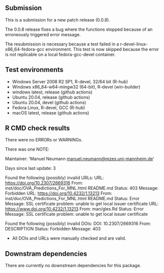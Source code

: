 ## Submission

This is a submission for a new patch release (0.0.8).

The 0.0.8 release fixes a bug where the functions stopped because of an erroneously 
triggered error message.

The resubmission is necessary because a test failed in a 
r-devel-linux-x86_64-fedora-gcc environment. This test is now skipped because 
the error is not replicable on a local fedora-gcc-devel container.


## Test environments

* Windows Server 2008 R2 SP1, R-devel, 32/64 bit (R-hub)
* Windows x86_64-w64-mingw32 (64-bit), R-devel (win-builder)
* windows latest, release (github actions)
* Ubuntu 20.04, release (github actions)
* Ubuntu 20.04, devel (github actions)
* Fedora Linux, R-devel, GCC (R-hub)
* macOS latest, release (github actions)


## R CMD check results
There were no ERRORs or WARNINGs.

There was one NOTE:

Maintainer: 'Manuel Neumann <manuel.neumann@mzes.uni-mannheim.de>'

Days since last update: 3

Found the following (possibly) invalid URLs:
  URL: https://doi.org/10.2307/2669316
    From: inst/doc/OVA_Predictions_For_MNL.html
          README.md
    Status: 403
    Message: Forbidden
  URL: https://doi.org/10.4232/1.13213
    From: inst/doc/OVA_Predictions_For_MNL.html
          README.md
    Status: Error
    Message: SSL certificate problem: unable to get local issuer certificate
  URL: https://www.doi.org/10.4232/1.13213
    From: man/gles.Rd
    Status: Error
    Message: SSL certificate problem: unable to get local issuer certificate

Found the following (possibly) invalid DOIs:
  DOI: 10.2307/2669316
    From: DESCRIPTION
    Status: Forbidden
    Message: 403
    
* All DOIs and URLs were manually checked and are valid.


## Downstram dependencies
There are currently no downstream dependencies for this package.
